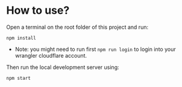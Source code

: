 # How to use?

Open a terminal on the root folder of this project and run:

```
npm install
```

* Note: you might need to run first `npm run login` to login into your wrangler cloudflare account.

Then run the local development server using:
```
npm start
```
